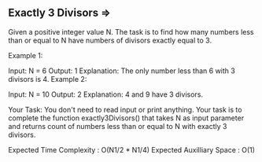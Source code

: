 Exactly 3 Divisors =>
------------------- 

Given a positive integer value N. The task is to find how many numbers less than or equal to N have numbers of divisors exactly equal to 3.

 

Example 1:

Input:
N = 6
Output: 1
Explanation: The only number less than 6 with 
3 divisors is 4.
Example 2:

Input:
N = 10
Output: 2
Explanation: 4 and 9 have 3 divisors.
 

Your Task:
You don't need to read input or print anything. Your task is to complete the function exactly3Divisors() that takes N as input parameter and returns count of numbers less than or equal to N with exactly 3 divisors.

 

Expected Time Complexity : O(N1/2 * N1/4)
Expected Auxilliary Space :  O(1)
